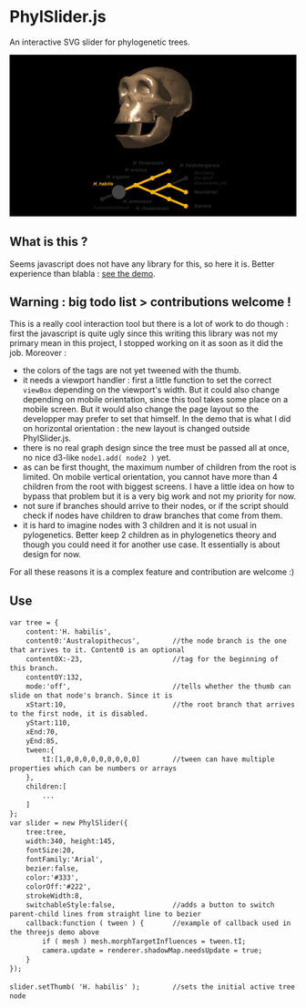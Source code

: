 # PhylSlider.js
An interactive SVG slider for phylogenetic trees.

<img alt="PhylSlider.js in action" src="https://github.com/Astrak/PhylSlider.js/blob/master/sample.jpg?raw=true"/>

## What is this ?
Seems javascript does not have any library for this, so here it is. Better experience than blabla : [see the demo](https://astrak.github.io/evolution).

## Warning : big todo list > contributions welcome !
This is a really cool interaction tool but there is a lot of work to do though : first the javascript is quite ugly since this writing this library was not my primary mean in this project, I stopped working on it as soon as it did the job. Moreover :
- the colors of the tags are not yet tweened with the thumb. 
- it needs a viewport handler : first a little function to set the correct `viewBox` depending on the viewport's width. But it could also change depending on mobile orientation, since this tool takes some place on a mobile screen. But it would also change the page layout so the developper may prefer to set that himself. In the demo that is what I did on horizontal orientation : the new layout is changed outside PhylSlider.js.
- there is no real graph design since the tree must be passed all at once, no nice d3-like `node1.add( node2 )` yet.
- as can be first thought, the maximum number of children from the root is limited. On mobile vertical orientation, you cannot have more than 4 children from the root with biggest screens. I have a little idea on how to bypass that problem but it is a very big work and not my priority for now.
- not sure if branches should arrive to their nodes, or if the script should check if nodes have children to draw branches that come from them.
- it is hard to imagine nodes with 3 children and it is not usual in pylogenetics. Better keep 2 children as in phylogenetics theory and though you could need it for another use case. It essentially is about design for now.

For all these reasons it is a complex feature and contribution are welcome :)

## Use
	var tree = {
		content:'H. habilis',
		content0:'Australopithecus',        //the node branch is the one that arrives to it. Content0 is an optional
		content0X:-23,                      //tag for the beginning of this branch.
		content0Y:132,                      
		mode:'off',                         //tells whether the thumb can slide on that node's branch. Since it is
		xStart:10,                          //the root branch that arrives to the first node, it is disabled.
		yStart:110,
		xEnd:70,
		yEnd:85,
		tween:{
			tI:[1,0,0,0,0,0,0,0,0,0]        //tween can have multiple properties which can be numbers or arrays
		},
		children:[
			...
		]
	};
	var slider = new PhylSlider({
		tree:tree,
		width:340, height:145,
		fontSize:20,
		fontFamily:'Arial',
		bezier:false,
		color:'#333',
		colorOff:'#222',
		strokeWidth:8,
		switchableStyle:false,              //adds a button to switch parent-child lines from straight line to bezier
		callback:function ( tween ) {       //example of callback used in the threejs demo above
			if ( mesh ) mesh.morphTargetInfluences = tween.tI;
			camera.update = renderer.shadowMap.needsUpdate = true;
		}
	});

	slider.setThumb( 'H. habilis' );        //sets the initial active tree node